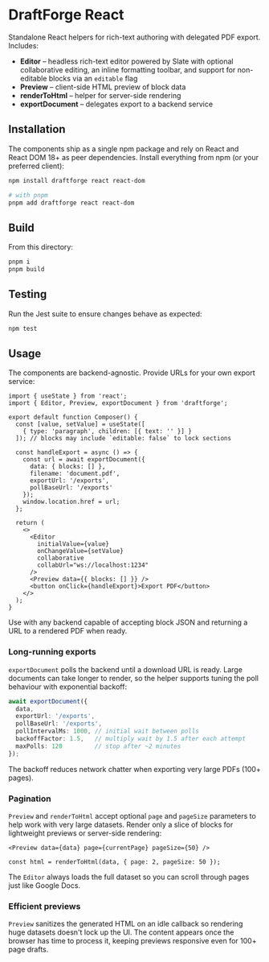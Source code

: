 # DraftForge React

Standalone React helpers for rich-text authoring with delegated PDF export. Includes:

- **Editor** – headless rich-text editor powered by Slate with optional collaborative editing, an inline formatting toolbar, and support for non-editable blocks via an `editable` flag
- **Preview** – client-side HTML preview of block data
- **renderToHtml** – helper for server-side rendering
- **exportDocument** – delegates export to a backend service

## Installation

The components ship as a single npm package and rely on React and
React&nbsp;DOM&nbsp;18+ as peer dependencies. Install everything from npm (or
your preferred client):

```bash
npm install draftforge react react-dom

# with pnpm
pnpm add draftforge react react-dom
```

## Build

From this directory:

```bash
pnpm i
pnpm build
```

## Testing

Run the Jest suite to ensure changes behave as expected:

```bash
npm test
```

## Usage

The components are backend-agnostic. Provide URLs for your own export service:

```tsx
import { useState } from 'react';
import { Editor, Preview, exportDocument } from 'draftforge';

export default function Composer() {
  const [value, setValue] = useState([
    { type: 'paragraph', children: [{ text: '' }] }
  ]); // blocks may include `editable: false` to lock sections

  const handleExport = async () => {
    const url = await exportDocument({
      data: { blocks: [] },
      filename: 'document.pdf',
      exportUrl: '/exports',
      pollBaseUrl: '/exports'
    });
    window.location.href = url;
  };

  return (
    <>
      <Editor
        initialValue={value}
        onChangeValue={setValue}
        collaborative
        collabUrl="ws://localhost:1234"
      />
      <Preview data={{ blocks: [] }} />
      <button onClick={handleExport}>Export PDF</button>
    </>
  );
}
```

Use with any backend capable of accepting block JSON and returning a URL
to a rendered PDF when ready.

### Long-running exports

`exportDocument` polls the backend until a download URL is ready. Large
documents can take longer to render, so the helper supports tuning the poll
behaviour with exponential backoff:

```ts
await exportDocument({
  data,
  exportUrl: '/exports',
  pollBaseUrl: '/exports',
  pollIntervalMs: 1000, // initial wait between polls
  backoffFactor: 1.5,   // multiply wait by 1.5 after each attempt
  maxPolls: 120         // stop after ~2 minutes
});
```

The backoff reduces network chatter when exporting very large PDFs (100+ pages).

### Pagination

`Preview` and `renderToHtml` accept optional `page` and `pageSize` parameters to
help work with very large datasets. Render only a slice of blocks for
lightweight previews or server-side rendering:

```tsx
<Preview data={data} page={currentPage} pageSize={50} />

const html = renderToHtml(data, { page: 2, pageSize: 50 });
```

The `Editor` always loads the full dataset so you can scroll through pages just
like Google Docs.

### Efficient previews

`Preview` sanitizes the generated HTML on an idle callback so rendering huge
datasets doesn't lock up the UI. The content appears once the browser
has time to process it, keeping previews responsive even for 100+ page drafts.
